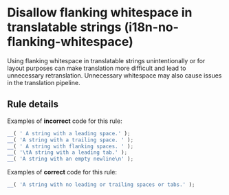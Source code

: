 # Disallow flanking whitespace in translatable strings (i18n-no-flanking-whitespace)

Using flanking whitespace in translatable strings unintentionally or for layout purposes can make translation more difficult and lead to unnecessary retranslation. Unnecessary whitespace may also cause issues in the translation pipeline.

## Rule details

Examples of **incorrect** code for this rule:

```js
__( ' A string with a leading space.' );
__( 'A string with a trailing space. ' );
__( ' A string with flanking spaces. ' );
__( '\tA string with a leading tab.' );
__( 'A string with an empty newline\n' );
```

Examples of **correct** code for this rule:

```js
__( 'A string with no leading or trailing spaces or tabs.' );
```
